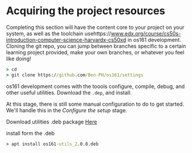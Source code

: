 # Acquiring the project resources

Completing this section will have the content core to your project on your
system, as well as the toolchain usehttps://www.edx.org/course/cs50s-introduction-computer-science-harvardx-cs50xd in os161 development. Cloning the git
repo, you can jump between branches specific to a certain learning project provided, 
make your own branches, or whatever you feel like doing!

```cmd
> cd
> git clone https://github.com/Ben-PH/os161/settings
```

os161 development comes with the toools configure, compile, debug, and other useful
utilities. Download the `.dep`, and install.

At this stage, there is still some manual configuration to do to get started.
We'll handle this in the *Configure the setup* stage.

Download utilities .deb package [Here](https://drive.google.com/open?id=1KSqv82TUebg2VXrtXCPjvcdlyCwQ0GA5)

install form the .deb
```cmd
> apt install os161-utils_2.0.8.deb 
```
